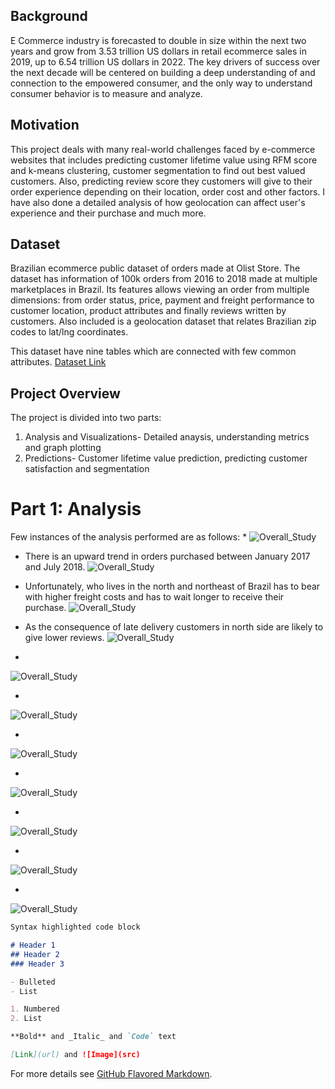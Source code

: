 ## Background

E Commerce industry is forecasted to double in size within the next two years and grow from 3.53 trillion US dollars in retail ecommerce sales in 2019, up to 6.54 trillion US dollars in 2022. The key drivers of success over the next decade will be centered on building a deep understanding of and connection to the empowered consumer, and the only way to understand consumer behavior is to measure and analyze. 

## Motivation

This project deals with many real-world challenges faced by e-commerce websites that includes predicting customer lifetime value using RFM score and k-means clustering, customer segmentation to find out best valued customers. Also, predicting review score they customers will give to their order experience depending on their location, order cost and other factors. I have also done a detailed analysis of how geolocation can affect user's experience and their purchase and much more.

## Dataset

Brazilian ecommerce public dataset of orders made at Olist Store. The dataset has information of 100k orders from 2016 to 2018 made at multiple marketplaces in Brazil. Its features allows viewing an order from multiple dimensions: from order status, price, payment and freight performance to customer location, product attributes and finally reviews written by customers. Also included is a geolocation dataset that relates Brazilian zip codes to lat/lng coordinates.

This dataset have nine tables which are connected with few common attributes. [Dataset Link](https://www.kaggle.com/olistbr/brazilian-ecommerce)

## Project Overview
The project is divided into two parts:
1. Analysis and Visualizations- Detailed anaysis, understanding metrics and graph plotting
2. Predictions- Customer lifetime value prediction, predicting customer satisfaction and segmentation

# Part 1: Analysis
Few instances of the analysis performed are as follows:
* 
![Overall_Study](https://user-images.githubusercontent.com/33171500/93948439-b14fa880-fcfb-11ea-84af-6e86ebf28120.png)

* There is an upward trend in orders purchased between January 2017 and July 2018.
![Overall_Study](https://user-images.githubusercontent.com/33171500/93949055-34253300-fcfd-11ea-9a26-ecac726a80e3.png)

* Unfortunately, who lives in the north and northeast of Brazil has to bear with higher freight costs and has to wait longer to receive their purchase.
![Overall_Study](https://user-images.githubusercontent.com/33171500/93948934-eb6d7a00-fcfc-11ea-8a29-a4f052927370.png)

* As the consequence of late delivery customers in north side are likely to give lower reviews.
![Overall_Study](https://user-images.githubusercontent.com/33171500/93948895-d4c72300-fcfc-11ea-9cf5-c30e4c7bc148.png)



*
![Overall_Study](https://user-images.githubusercontent.com/33171500/93948937-edcfd400-fcfc-11ea-8be8-15ae5e3521cd.png)

*
![Overall_Study](https://user-images.githubusercontent.com/33171500/93948977-0809b200-fcfd-11ea-9fc3-f4d1d4260d97.png)

*
![Overall_Study](https://user-images.githubusercontent.com/33171500/93948981-093adf00-fcfd-11ea-8c33-4bfd19192380.png)

*
![Overall_Study](https://user-images.githubusercontent.com/33171500/93949014-1d7edc00-fcfd-11ea-8abb-6bea8d0e663b.png)

*
![Overall_Study](https://user-images.githubusercontent.com/33171500/93949016-1eb00900-fcfd-11ea-859e-40f5cac9504d.png)

*
![Overall_Study](https://user-images.githubusercontent.com/33171500/93949045-31c2d900-fcfd-11ea-85a9-14a4ee60614b.png)

*
![Overall_Study](https://user-images.githubusercontent.com/33171500/93949050-32f40600-fcfd-11ea-8a44-2dbbab31dec0.png)


























```markdown
Syntax highlighted code block

# Header 1
## Header 2
### Header 3

- Bulleted
- List

1. Numbered
2. List

**Bold** and _Italic_ and `Code` text

[Link](url) and ![Image](src)
```

For more details see [GitHub Flavored Markdown](https://guides.github.com/features/mastering-markdown/).

